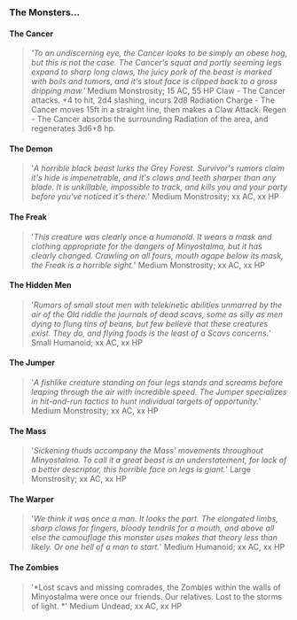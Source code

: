 ### The Monsters...

#### The Cancer
> *'To an undiscerning eye, the Cancer looks to be simply an obese hog, but this is not the case. The Cancer's squat and portly seeming legs expand to sharp long claws, the juicy pork of the beast is marked with boils and tumors, and it's stout face is clipped back to a gross dripping maw.'*
Medium Monstrosity;
15 AC, 55 HP
Claw - The Cancer attacks. +4 to hit, 2d4 slashing, incurs 2d8 Radiation
Charge - The Cancer moves 15ft in a straight line, then makes a Claw Attack.
Regen - The Cancer absorbs the surrounding Radiation of the area, and regenerates 3d6+8 hp.

#### The Demon
> '*A horrible black beast lurks the Grey Forest. Survivor's rumors claim it's hide is impenetrable, and it's claws and teeth sharper than any blade. It is unkillable, impossible to track, and kills you and your party before you've noticed it's there.*'
Medium Monstrosity;
xx AC, xx HP

#### The Freak
> '*This creature was clearly once a humanoid. It wears a mask and clothing appropriate for the dangers of Minyostalma, but it has clearly changed. Crawling on all fours, mouth agape below its mask, the Freak is a horrible sight.*'
Medium Monstrosity;
xx AC, xx HP

#### The Hidden Men
> '*Rumors of small stout men with telekinetic abilities unmarred by the air of the Old riddle the journals of dead scavs, some as silly as men dying to flung tins of beans, but few believe that these creatures exist. They do, and flying foods is the least of a Scavs concerns.*'
Small Humanoid;
xx AC, xx HP

#### The Jumper
> '*A fishlike creature standing on four legs stands and screams before leaping through the air with incredible speed. The Jumper specializes in hit-and-run tactics to hunt individual targets of opportunity.*'
Medium Monstrosity;
xx AC, xx HP

#### The Mass
> '*Sickening thuds accompany the Mass' movements throughout Minyostalma. To call it a great beast is an understatement, for lack of a better descriptor, this horrible face on legs is giant.*'
Large Monstrosity;
xx AC, xx HP

#### The Warper
> '*We think it was once a man. It looks the part. The elongated limbs, sharp claws for fingers, bloody tendrils for a mouth, and above all else the camouflage this monster uses makes that theory less than likely. Or one hell of a man to start.*'
Medium Humanoid;
xx AC, xx HP

#### The Zombies
> '*Lost scavs and missing comrades, the Zombies within the walls of Minyostalma were once our friends. Our relatives. Lost to the storms of light. *'
Medium Undead;
xx AC, xx HP